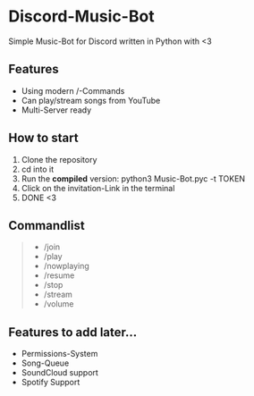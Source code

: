 # Discord-Music-Bot

Simple Music-Bot for Discord written in Python with <3

## Features
- Using modern /-Commands
- Can play/stream songs from YouTube
- Multi-Server ready

## How to start
1. Clone the repository
2. cd into it
3. Run the **compiled** version: python3 Music-Bot.pyc -t TOKEN
4. Click on the invitation-Link in the terminal
5. DONE <3

## Commandlist
> - /join
> - /play
> - /nowplaying
> - /resume
> - /stop
> - /stream
> - /volume

## Features to add later...
- Permissions-System
- Song-Queue
- SoundCloud support
- Spotify Support